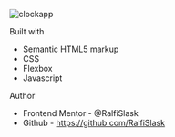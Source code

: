 

![clockapp](./assets/Drumkit.png)


Built with

- Semantic HTML5 markup
- CSS
- Flexbox
- Javascript

Author

- Frontend Mentor - @RalfiSlask
- Github - https://github.com/RalfiSlask


